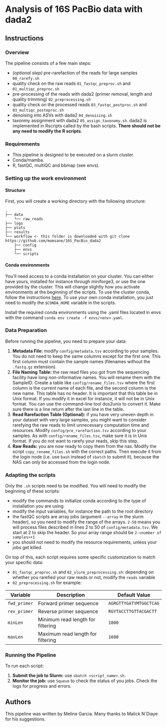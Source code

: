 # Analysis of 16S PacBio data with dada2

## Instructions

### Overview

The pipeline consists of a few main steps:

- *(optional step)* pre-rarefaction of the reads for large samples `00_rarefy.sh`
- quality check on the raw reads `01_fastqc_preproc.sh` and `01_multiqc_preproc.sh`
- pre-processing of the reads with dada2 (primer removal, length and quality trimming) `02_preprocessing.sh`
- quality check on the processed reads `03_fastqc_postproc.sh` and `03_multiqc_posteproc.sh`
- denoising into ASVs with dada2 `04_denoising.sh`
- taxonmy assignment with dada2 `05_assign_taxonomy.sh`.
dada2 is implemented in Rscripts called by the bash scripts. **There should not be any need to modify the R scripts**.

### Requirements

- This pipeline is designed to be executed on a slurm cluster.
- Conda/mamba.
- R, fastQC, multiQC and bbmap (see envs).

### Setting up the work environment

#### Structure

First, you will create a working directory with the following structure:

```
.
├── data
    └── raw_reads
├── logs
├── plots
├── results
└── workflow <- this folder is downloaded with git clone https://github.com/momsane/16S_PacBio_dada2
    ├── config
    ├── envs
    └── scripts
```

#### Conda environments

You'll need access to a conda installation on your cluster. You can either have yours, installed for instance through miniforge3, or use the one provided by the cluster. This will change slightly how you activate environments at the beginning of the scripts. To use the cluster conda, follow the instructions [here](https://wiki.unil.ch/ci/books/high-performance-computing-hpc/page/using-conda-and-anaconda). To use your own conda installation, you just need to modify the `$CONDA_HOME` variable in the scripts.

Install the required conda environments using the .yaml files located in envs with the command `conda env create -f envs/<env>.yaml`.

### Data Preparation

Before running the pipeline, you need to prepare your data:

1.  **Metadata File:** modify `config/metadata.tsv` according to your samples. You do not need to keep the same columns except for the first one. This first column must contain the sample names (filenames without the `.fastq.gz` extension).
2.  **File Naming Table:** the raw read files you got from the sequencing facility have long non-informative names. You will rename them with the SampleID. Create a table like `config/rename_files.tsv` where the first column is the current name of each file, and the second column is the new name. This table has no header. It is important that this table be in Unix format. If you modify it in excel for instance, it will not be in Unix format. You can use the command-line tool dos2unix to convert it. Make sure there is a line return after the last line in the table.
3.  **Read Rarefaction Table (Optional):** if you have very uneven depth in your dataset with very large samples, you might want to consider rarefying the raw reads to limit unnecessary computation time and resources. Modify `config/pre_rarefaction.tsv` according to your samples. As with `config/rename_files.tsv`, make sure it is in Unix format. If you do not want to rarefy your reads, skip this step.
4.  **Raw Reads:** you are now ready to copy them from the nas. Modify the script `copy_rename_files.sh` with the correct paths. Then execute it from the login node (i.e. use `bash` instead of `sbatch` to submit it), because the NAS can only be accessed from the login node.

### Adapting the scripts

Only the `.sh` scripts need to be modified. You will need to modify the beginning of these scripts:

- modify the commands to initialize conda according to the type of installation you are using
- modify the input variables, for instance the path to the root directory
- the fastQC scripts are array jobs (argument `--array` in the slurm header), so you need to modify the range of the arrays. `2-50` means you will process files described in lines 2 to 50 of `config/metadata.tsv`. We start at 2 to skip the header. So your array range should be `2-<number of samples>+1`
- you should not need to modify the resource requirements, unless your jobs get killed.

On top of this, each script requires some specific customization to match your specific data:

- `01_fastqc_preproc.sh` and `02_slurm_preprocessing.sh`: depending on whether you rarefied your raw reads or not, modify the `reads` variable
- `02_preprocessing.sh` for example:

| Variable           | Description                                       | Default Value                                          |
|--------------------|---------------------------------------------------|--------------------------------------------------------|
| `fwd_primer`        | Forward primer sequence                            | `AGRGTTYGATYMTGGCTCAG`                                  |
| `rev_primer`        | Reverse primer sequence                            | `RGYTACCTTGTTACGACTT`                                  |
| `minLen`            | Minimum read length for filtering                  | `1000`                                                  |
| `maxLen`            | Maximum read length for filtering                  | `1600`                                                  |

### Running the Pipeline

To run each script:

1.  **Submit the job to Slurm:** use `sbatch <script_name>.sh`.
2.  **Monitor the job:** use `Squeue` to check the status of you jobs. Check the logs for progress and errors. 


## Authors

This pipeline was written by Meline Garcia. Many thanks to Malick N`Diaye for his suggestions.
